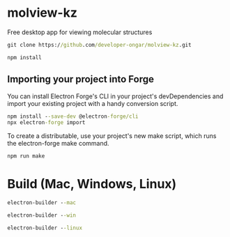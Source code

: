 # molview-kz
Free desktop app for viewing molecular structures

```bat
git clone https://github.com/developer-ongar/molview-kz.git
```

```bat
npm install
```

## Importing your project into Forge
You can install Electron Forge's CLI in your project's devDependencies and import your existing project with a handy conversion script.
```bat
npm install --save-dev @electron-forge/cli
npx electron-forge import
```

To create a distributable, use your project's new make script, which runs the electron-forge make command.
```bat
npm run make
```
# Build (Mac, Windows, Linux)
```bat
electron-builder --mac
```
```bat
electron-builder --win
```
```bat
electron-builder --linux
```
